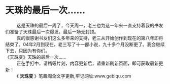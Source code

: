 <h1>天珠的最后一次……</h1>
<div id="content">&nbsp&nbsp&nbsp&nbsp&nbsp&nbsp&nbsp&nbsp
 这是天珠的最后一周了，今天周一，老三也为这一年来一直支持着我的书友们准备了天珠最后一次爆发，最后一场无封顶。
 <br/>&nbsp&nbsp&nbsp&nbsp&nbsp&nbsp&nbsp&nbsp
 真的很感谢书友们这么多年来的支持，老三从开始创作到现在的第八年即将结束了。04年2月到现在，老三写了十一部小说，九十多个月没断更了。我会继续下去，只因为有你们。
 <br/>
 《天珠变》天珠的最后一次……
 <br/>&nbsp&nbsp&nbsp&nbsp&nbsp&nbsp&nbsp&nbsp
 正在手打中，请稍等片刻，内容更新后，请重新刷新页面，即可获取最新更新！
 <br/>&nbsp&nbsp&nbsp&nbsp&nbsp&nbsp&nbsp&nbsp
 《
 <b>
  天珠变
 </b>
 》笔趣阁全文字更新,牢记网址:www.gebiqu.com
 <br/>&nbsp&nbsp&nbsp&nbsp&nbsp&nbsp&nbsp&nbsp
 <br/>
</div>
